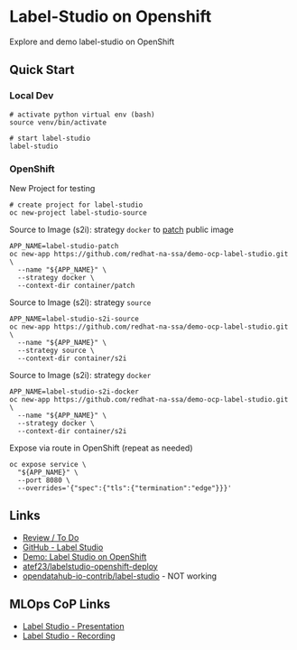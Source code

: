 # Label-Studio on Openshift

Explore and demo label-studio on OpenShift

## Quick Start


### Local Dev

```
# activate python virtual env (bash)
source venv/bin/activate

# start label-studio
label-studio
```

### OpenShift

New Project for testing

```
# create project for label-studio
oc new-project label-studio-source
```

Source to Image (s2i): strategy `docker` to [patch](container/patch) public image

```
APP_NAME=label-studio-patch
oc new-app https://github.com/redhat-na-ssa/demo-ocp-label-studio.git \
  --name "${APP_NAME}" \
  --strategy docker \
  --context-dir container/patch
```

Source to Image (s2i): strategy `source`

```
APP_NAME=label-studio-s2i-source
oc new-app https://github.com/redhat-na-ssa/demo-ocp-label-studio.git \
  --name "${APP_NAME}" \
  --strategy source \
  --context-dir container/s2i
```

Source to Image (s2i): strategy `docker`

```
APP_NAME=label-studio-s2i-docker
oc new-app https://github.com/redhat-na-ssa/demo-ocp-label-studio.git \
  --name "${APP_NAME}" \
  --strategy docker \
  --context-dir container/s2i
```

Expose via route in OpenShift (repeat as needed)

```
oc expose service \
  "${APP_NAME}" \
  --port 8080 \
  --overrides='{"spec":{"tls":{"termination":"edge"}}}'
  ```

## Links
- [Review / To Do](REVIEW.md)
- [GitHub - Label Studio](https://github.com/heartexlabs/label-studio)
- [Demo: Label Studio on OpenShift](https://github.com/rh-intelligent-application-practice/labelstudio-openshift-deploy)
- [atef23/labelstudio-openshift-deploy](https://github.com/atef23/labelstudio-openshift-deploy)
- [opendatahub-io-contrib/label-studio](https://github.com/opendatahub-io-contrib/label-studio-integration) - NOT working

## MLOps CoP Links
- [Label Studio - Presentation](https://docs.google.com/presentation/d/1bH-JYQmxIkxlug6N6yDqojKDC7XVE7HD5uxyZ7VEO-s)
- [Label Studio - Recording](https://drive.google.com/file/d/1USf9kzuAIjviqeB6f56c4SGIyMmXovkT/)

